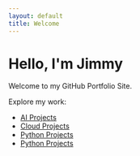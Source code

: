 ```yaml
---
layout: default
title: Welcome
---
```


# Hello, I'm Jimmy

Welcome to my GitHub Portfolio Site.

Explore my work:

- [AI Projects](./ai.md)
- [Cloud Projects](./cloud.md)
- [Python Projects]((https://replit.com/@Jameskay-ai))
- [Python Projects](./python.md)

